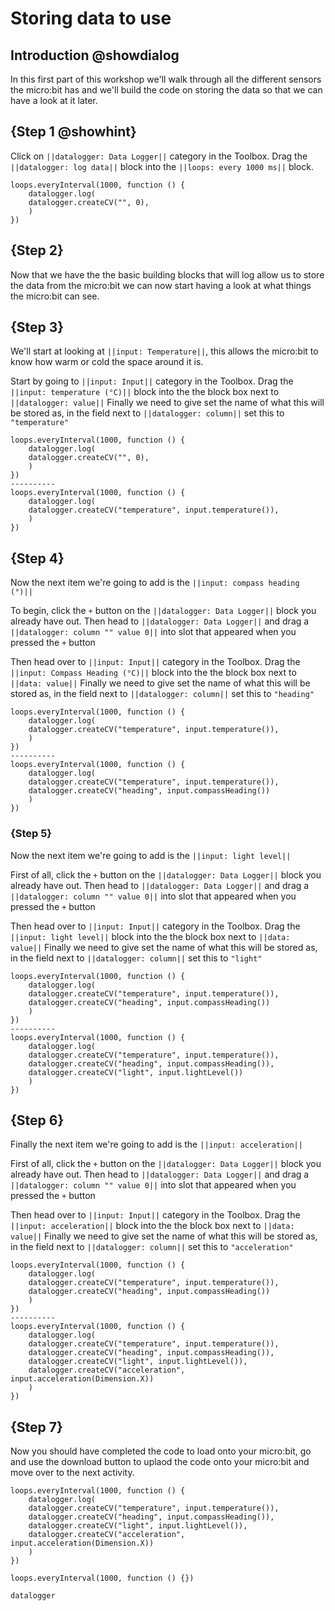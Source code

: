 # Storing data to use

## Introduction @showdialog
In this first part of this workshop we'll walk through all the different sensors the micro:bit has and we'll build the code on storing the data so that we can have a look at it later.

## {Step 1 @showhint}
Click on ``||datalogger: Data Logger||`` category in the Toolbox.
Drag the ``||datalogger: log data||`` block into the ``||loops: every 1000 ms||`` block.

```blocks
loops.everyInterval(1000, function () {
    datalogger.log(
    datalogger.createCV("", 0),
    )
})
```

## {Step 2}
Now that we have the the basic building blocks that will log allow us to store the data from the micro:bit we can now start having a look at what things the micro:bit can see.

## {Step 3}
We'll start at looking at ``||input: Temperature||``, this allows the micro:bit to know how warm or cold the space around it is.

Start by going to ``||input: Input||`` category in the Toolbox.
Drag the ``||input: temperature (°C)||`` block into the the block box next to ``||datalogger: value||``
Finally we need to give set the name of what this will be stored as, in the field next to  ``||datalogger: column||`` set this to `"temperature"`


```diffblocks
loops.everyInterval(1000, function () {
    datalogger.log(
    datalogger.createCV("", 0),
    )
})
----------
loops.everyInterval(1000, function () {
    datalogger.log(
    datalogger.createCV("temperature", input.temperature()),
    )
})
```

## {Step 4}
Now the next item we're going to add is the ``||input: compass heading (°)||``

To begin, click the `+` button on the ``||datalogger: Data Logger||`` block you already have out. Then head to ``||datalogger: Data Logger||`` and drag a ``||datalogger: column "" value 0||`` into slot that appeared when you pressed the `+` button

Then head over to ``||input: Input||`` category in the Toolbox.
Drag the ``||input: Compass Heading (°C)||`` block into the the block box next to ``||data: value||``
Finally we need to give set the name of what this will be stored as, in the field next to  ``||datalogger: column||`` set this to `"heading"`

```diffblocks
loops.everyInterval(1000, function () {
    datalogger.log(
    datalogger.createCV("temperature", input.temperature()),
    )
})
----------
loops.everyInterval(1000, function () {
    datalogger.log(
    datalogger.createCV("temperature", input.temperature()),
    datalogger.createCV("heading", input.compassHeading())
    )
})
```

### {Step 5}
Now the next item we're going to add is the ``||input: light level||``

First of all, click the `+` button on the ``||datalogger: Data Logger||`` block you already have out. Then head to ``||datalogger: Data Logger||`` and drag a ``||datalogger: column "" value 0||`` into slot that appeared when you pressed the `+` button

Then head over to ``||input: Input||`` category in the Toolbox.
Drag the ``||input: light level||`` block into the the block box next to ``||data: value||``
Finally we need to give set the name of what this will be stored as, in the field next to  ``||datalogger: column||`` set this to `"light"`

```diffblocks
loops.everyInterval(1000, function () {
    datalogger.log(
    datalogger.createCV("temperature", input.temperature()),
    datalogger.createCV("heading", input.compassHeading())
    )
})
----------
loops.everyInterval(1000, function () {
    datalogger.log(
    datalogger.createCV("temperature", input.temperature()),
    datalogger.createCV("heading", input.compassHeading()),
    datalogger.createCV("light", input.lightLevel())
    )
})
```

## {Step 6}
Finally the next item we're going to add is the ``||input: acceleration||``

First of all, click the `+` button on the ``||datalogger: Data Logger||`` block you already have out. Then head to ``||datalogger: Data Logger||`` and drag a ``||datalogger: column "" value 0||`` into slot that appeared when you pressed the `+` button

Then head over to ``||input: Input||`` category in the Toolbox.
Drag the ``||input: acceleration||`` block into the the block box next to ``||data: value||``
Finally we need to give set the name of what this will be stored as, in the field next to  ``||datalogger: column||`` set this to `"acceleration"`

```diffblocks
loops.everyInterval(1000, function () {
    datalogger.log(
    datalogger.createCV("temperature", input.temperature()),
    datalogger.createCV("heading", input.compassHeading())
    )
})
----------
loops.everyInterval(1000, function () {
    datalogger.log(
    datalogger.createCV("temperature", input.temperature()),
    datalogger.createCV("heading", input.compassHeading()),
    datalogger.createCV("light", input.lightLevel()),
    datalogger.createCV("acceleration", input.acceleration(Dimension.X))
    )
})

```

## {Step 7}
Now you should have completed the code to load onto your micro:bit, go and use the download button to uplaod the code onto your micro:bit and move over to the next activity.

```blocks
loops.everyInterval(1000, function () {
    datalogger.log(
    datalogger.createCV("temperature", input.temperature()),
    datalogger.createCV("heading", input.compassHeading()),
    datalogger.createCV("light", input.lightLevel()),
    datalogger.createCV("acceleration", input.acceleration(Dimension.X))
    )
})
```


```template
loops.everyInterval(1000, function () {})
```

```package
datalogger
```